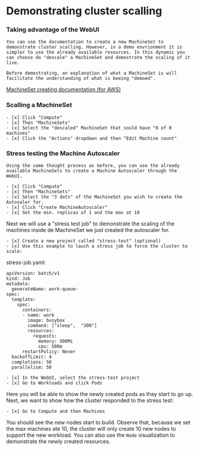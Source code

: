 # Demonstrating cluster scalling

### Taking advantage of the WebUI

    You can use the documentation to create a new MachineSet to demonstrate cluster scalling. However, in a demo envrionment it is simpler to use the already available resources. In this dynamic you can choose do "descale" a MachineSet and demostrate the scaling of it live. 

    Before demostrating, an explanation of what a MachineSet is will facilitate the understanding of what is beeing "demoed". 

[MachineSet creating documentation (for AWS)](https://docs.openshift.com/container-platform/4.9/machine_management/creating_machinesets/creating-machineset-aws.html#machineset-yaml-aws_creating-machineset-aws)

### Scalling a MachineSet 

```
- [x] Click "Compute"
- [x] Then "MachineSets" 
- [x] Select the "descaled" MachineSet that sould have "0 of 0 machines"
- [x] Click the "Actions" dropdown and then "Edit Machine count"
```

### Stress testing the Machine Autoscaler

    Using the same thought process as before, you can use the already available MachineSets to create a Machine Autoscaler through the WebUI.

```
- [x] Click "Compute"
- [x] Then "MachineSets" 
- [x] Select the "3 dots" of the MachineSet you wish to create the Autosaler for. 
- [x] Click "Create MachineAutoscaler"
- [x] Set the min. replicas of 1 and the max at 10
```
Next we will use a "stress test job" to demonstrate the scaling of the machines inside de MachineSet we just created the autoscaler for. 

```
- [x] Create a new project called "stress-test" (optional)
- [x] Use this example to lauch a stress job to force the cluster to scale:
```

stress-job.yaml:
```
apiVersion: batch/v1
kind: Job
metadata:
  generateName: work-queue-
spec:
  template:
    spec:
      containers:
      - name: work
        image: busybox
        command: ["sleep",  "300"]
        resources:
          requests:
            memory: 500Mi
            cpu: 500m
      restartPolicy: Never
  backoffLimit: 4
  completions: 50
  parallelism: 50
```
```
- [x] In the WebUI, select the stress-test project
- [x] Go to Workloads and click Pods
```
Here you will be able to show the newly created pods as they start to go up. Next, we want to show how the cluster responded to the stress test:
```
- [x] Go to Compute and then Machines
```
You should see the new nodes start to build. Observe that, because we set the max machines ate 10, the cluster will only create 10 new nodes to support the new workload. You can also use the `Node` visualization to demonstrate the newly created resources. 